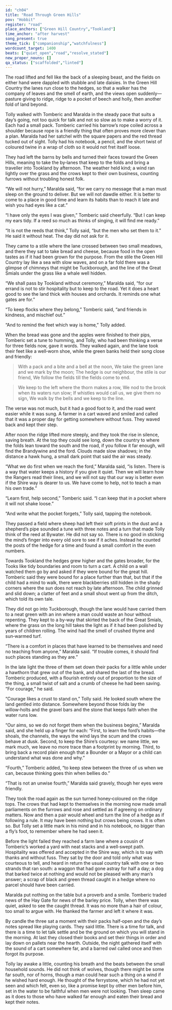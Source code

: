 ```yaml
---
id: "ch04"
title: "Road Through Green Hills"
pov: "Hobbit"
register: "road"
place_anchors: ["Green Hill Country","Tookland"]
time_anchor: "after harvest"
song_present: true
theme_tick: ["companionship","watchfulness"]
wordcount_target: 1400
beats: ["quiet_open","road","resolve_stated"]
new_proper_nouns: []
qa_status: ["scaffolded","linted"]
---
```


The road lifted and fell like the back of a sleeping beast, and the fields on either hand were dappled with stubble and late daisies. In the Green Hill Country the lanes run close to the hedges, so that a walker has the company of leaves and the smell of earth, and the views open suddenly—pasture giving to ridge, ridge to a pocket of beech and holly, then another fold of land beyond.

Tolly walked with Tomberic and Maralda in the steady pace that suits a day’s going, not too quick for talk and not so slow as to make a worry of it. Each had a small pack. Tomberic carried his barrow’s rope coiled across a shoulder because rope is a friendly thing that often proves more clever than a plan. Maralda had her satchel with the square papers and the red thread tucked out of sight. Tolly had his notebook, a pencil, and the short twist of coloured twine in a wrap of cloth so it would not fret itself loose.

They had left the barns by bells and turned their faces toward the Green Hills, meaning to take the by‑lanes that keep to the folds and bring a traveller into Tookland by afternoon. The weather held kind; a wind ran lightly over the grass and the crows kept to their own business, counting furrows without troubling honest folk.

“We will not hurry,” Maralda said, “for we carry no message that a man must sleep on the ground to deliver. But we will not dawdle either. It is better to come to a place in good time and learn its habits than to reach it late and wish you had eyes like a cat.”

“I have only the eyes I was given,” Tomberic said cheerfully. “But I can keep my ears tidy. If a reed so much as thinks of singing, it will find me ready.”

“It is not the reeds that think,” Tolly said, “but the men who set them to it.” He said it without heat. The day did not ask for it.

They came to a stile where the lane crossed between two small meadows, and there they sat to take bread and cheese, because food in the open tastes as if it had been grown for the purpose. From the stile the Green Hill Country lay like a sea with slow waves, and on a far fold there was a glimpse of chimneys that might be Tuckborough, and the line of the Great Smials under the grass like a whale well hidden.

“We shall pass by Tookland without ceremony,” Maralda said, “for our errand is not to stir hospitality but to keep to the road. Yet it does a heart good to see the land thick with houses and orchards. It reminds one what gates are for.”

“To keep flocks where they belong,” Tomberic said, “and friends in kindness, and mischief out.”

“And to remind the feet which way is home,” Tolly added.

When the bread was gone and the apples were finished to their pips, Tomberic set a tune to humming, and Tolly, who had been thinking a verse for three fields now, gave it words. They walked again, and the lane took their feet like a well‑worn shoe, while the green banks held their song close and friendly:

> With a pack and a bite and a bell at the noon,
> We take the green lane and we mark by the moon;
> The hedge is our neighbour, the stile is our friend,
> We follow the fields till the fields come to end.

> We keep to the left where the thorn makes a row,
> We nod to the brook when its waters run slow;
> If whistles would call us, we give them no sign,
> We walk by the bells and we keep to the line.

The verse was not much, but it had a good foot to it, and the road went easier while it was sung. A farmer in a cart waved and smiled and called that it was a proper day for getting somewhere without fuss. They waved back and kept their step.

After noon the ridge lifted more steeply, and they took the rise in silence, saving breath. At the top they could see long, down the country to where the folds lean toward the south and the road, if you follow it far enough, will find the Brandywine and the ford. Clouds made slow shadows; in the distance a hawk hung, a small dark point that said the air was steady.

“What we do first when we reach the ford,” Maralda said, “is listen. There is a way that water keeps a history if you give it quiet. Then we will learn how the Rangers read their lines, and we will not say that our way is better even if the Shire way is dearer to us. We have come to help, not to teach a man his own trade.”

“Learn first, help second,” Tomberic said. “I can keep that in a pocket where it will not shake loose.”

“And write what the pocket forgets,” Tolly said, tapping the notebook.

They passed a field where sheep had left their soft prints in the dust and a shepherd’s pipe sounded a tune with three notes and a turn that made Tolly think of the reed at Bywater. He did not say so. There is no good in sticking the mind’s finger into every old sore to see if it aches. Instead he counted the posts of the hedge for a time and found a small comfort in the even numbers.

Towards Tookland the hedges grew higher and the gates broader, for the Tooks like tidy boundaries and room to turn a cart. A child on a wall watched them go by and asked if they were bound for the great hill. Tomberic said they were bound for a place further than that, but that if the child had a mind to walk, there were blackberries still hidden in the shady corners where the sun does not reach by late afternoon. The child grinned and slid down; a clatter of feet and a small shout went up from the ditch, which told its own tale.

They did not go into Tuckborough, though the lane would have carried them to a neat green with an inn where a man could waste an hour without repenting. They kept to a by‑way that skirted the back of the Great Smials, where the grass on the long hill takes the light as if it had been polished by years of children rolling. The wind had the smell of crushed thyme and sun‑warmed turf.

“There is a comfort in places that have learned to be themselves and need no teaching from anyone,” Maralda said. “If trouble comes, it should find such places standing as they are.”

In the late light the three of them set down their packs for a little while under a hawthorn that grew out of the bank, and shared the last of the bread. Tomberic produced, with a flourish entirely out of proportion to the size of the thing, a small twist of salt and a crumb of cheese he had been saving. “For courage,” he said.

“Courage likes a crust to stand on,” Tolly said. He looked south where the land gentled into distance. Somewhere beyond those folds lay the willow‑holts and the gravel bars and the stone that keeps faith when the water runs low.

“Our aims, so we do not forget them when the business begins,” Maralda said, and she held up a finger for each: “First, to learn the ford’s habits—the shoals, the channels, the ways the wind lays the scum and the crows behave at dusk. Second, to keep the Shire’s courtesy: we name little, we mark much, we leave no more trace than a footprint by morning. Third, to bring back a record plain enough that a Bounder or a Mayor or a child can understand what was done and why.”

“Fourth,” Tomberic added, “to keep stew between the three of us when we can, because thinking goes thin when bellies do.”

“That is not an unwise fourth,” Maralda said gravely, though her eyes were friendly.

They took the road again as the sun turned honey‑coloured on the ridge tops. The crows that had kept to themselves in the morning now made small parliaments on the furrows and rose and settled as if agreeing on ordinary matters. Now and then a pair would wheel and turn the line of a hedge as if following a rule. It may have been nothing but crows being crows. It is often so. But Tolly set a little mark in his mind and in his notebook, no bigger than a fly’s foot, to remember where he had seen it.

Before the light failed they reached a farm lane where a cousin of Tomberic’s worked a yard with neat stacks and a well‑swept path. Hospitality was offered and accepted in the Shire way, which is to say with thanks and without fuss. They sat by the door and told only what was courteous to tell, and heard in return the usual country talk with one or two strands that ran south: a waggon that had gone astray for half a day; a dog that barked twice at nothing and would not be pleased with any man’s answer; a scrap of black and green thread caught in a hedge where no parcel should have been carried.

Maralda put nothing on the table but a proverb and a smile. Tomberic traded news of the Hay Gate for news of the barley price. Tolly, when there was quiet, asked to see the caught thread. It was no more than a hair of colour, too small to argue with. He thanked the farmer and left it where it was.

By candle the three sat a moment with their packs half‑open and the day’s notes spread like playing cards. They said little. There is a time for talk, and there is a time to let talk settle and be the ground on which you will stand in the morning. At last they closed their books and set their things in order and lay down on pallets near the hearth. Outside, the night gathered itself with the sound of a cart somewhere far, and a barred owl called once and then forgot its purpose.

Tolly lay awake a little, counting his breath and the beats between the small household sounds. He did not think of wolves, though there might be some far south, nor of horns, though a man could hear such a thing on a wind if he wished hard enough. He thought of the ferrystone, which he had not yet seen and which felt, even so, like a promise kept by other men before him, set in the water to be faithful when men were not looking. Then sleep came as it does to those who have walked far enough and eaten their bread and kept their notes.
